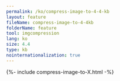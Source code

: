 ```yaml
---
permalink: /ko/compress-image-to-4-4-kb
layout: feature
fileName: compress-image-to-4-4kb
folderName: feature
tool: imgcompression
lang: ko
size: 4.4
type: kb
nointernationalization: true
---
```

{%- include compress-image-to-X.html -%}
      